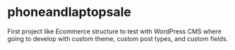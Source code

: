 # phoneandlaptopsale
First project like Ecommerce structure to test with WordPress CMS where going to develop with custom theme, custom post types, and custom fields.
